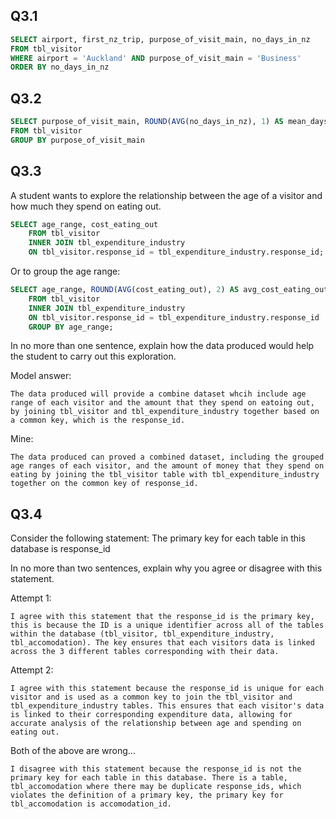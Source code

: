 ## Q3.1

```sql
SELECT airport, first_nz_trip, purpose_of_visit_main, no_days_in_nz
FROM tbl_visitor
WHERE airport = 'Auckland' AND purpose_of_visit_main = 'Business'
ORDER BY no_days_in_nz
```

## Q3.2

```sql
SELECT purpose_of_visit_main, ROUND(AVG(no_days_in_nz), 1) AS mean_days_in_nz
FROM tbl_visitor
GROUP BY purpose_of_visit_main
```

## Q3.3

A student wants to explore the relationship between the age of a visitor and how much they
spend on eating out.

```sql
SELECT age_range, cost_eating_out
    FROM tbl_visitor
    INNER JOIN tbl_expenditure_industry
    ON tbl_visitor.response_id = tbl_expenditure_industry.response_id;
```

Or to group the age range:

```sql
SELECT age_range, ROUND(AVG(cost_eating_out), 2) AS avg_cost_eating_out
    FROM tbl_visitor
    INNER JOIN tbl_expenditure_industry
    ON tbl_visitor.response_id = tbl_expenditure_industry.response_id
    GROUP BY age_range;
```

In no more than one sentence, explain how the data produced would help the student to carry
out this exploration.

Model answer:

```
The data produced will provide a combine dataset whcih include age range of each visitor and the amount that they spend on eatoing out, by joining tbl_visitor and tbl_expenditure_industry together based on a common key, which is the response_id.
```

Mine:

```
The data produced can proved a combined dataset, including the grouped age ranges of each visitor, and the amount of money that they spend on eating by joining the tbl_visitor table with tbl_expenditure_industry together on the common key of response_id.
```

## Q3.4

Consider the following statement: The primary key for each table in this database
is response_id

In no more than two sentences, explain why you agree or disagree with this statement.

Attempt 1:

```
I agree with this statement that the response_id is the primary key, this is because the ID is a unique identifier across all of the tables within the database (tbl_visitor, tbl_expenditure_industry, tbl_accomodation). The key ensures that each visitors data is linked across the 3 different tables corresponding with their data.
```

Attempt 2:

```
I agree with this statement because the response_id is unique for each visitor and is used as a common key to join the tbl_visitor and tbl_expenditure_industry tables. This ensures that each visitor's data is linked to their corresponding expenditure data, allowing for accurate analysis of the relationship between age and spending on eating out.
```

Both of the above are wrong...

```
I disagree with this statement because the response_id is not the primary key for each table in this database. There is a table, tbl_accomodation where there may be duplicate response_ids, which violates the definition of a primary key, the primary key for tbl_accomodation is accomodation_id.
```
